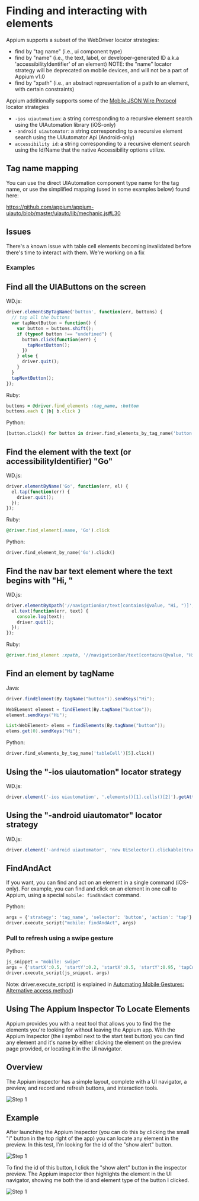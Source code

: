 # Finding and interacting with elements

Appium supports a subset of the WebDriver locator strategies:

* find by "tag name" (i.e., ui component type)
* find by "name" (i.e., the text, label, or developer-generated ID a.k.a
'accessibilityIdentifier' of an element)
  NOTE: the "name" locator strategy will be deprecated on mobile devices,
  and will not be a part of Appium v1.0
* find by "xpath" (i.e., an abstract representation of a path to an element,
with certain constraints)

Appium additionally supports some of the [Mobile JSON Wire Protocol](https://code.google.com/p/selenium/source/browse/spec-draft.md?repo=mobile) locator strategies

* `-ios uiautomation`: a string corresponding to a recursive element search
using the UIAutomation library (iOS-only)
* `-android uiautomator`: a string corresponding to a recursive element
search using the UiAutomator Api (Android-only)
* `accessibility id`: a string corresponding to a recursive element search
using the Id/Name that the native Accessibility options utilize.

## Tag name mapping

You can use the direct UIAutomation component type name for the tag name,
or use the simplified mapping (used in some examples below) found here:

https://github.com/appium/appium-uiauto/blob/master/uiauto/lib/mechanic.js#L30

## Issues

There's a known issue with table cell elements becoming invalidated before
there's time to interact with them. We're working on a fix

### Examples

## Find all the UIAButtons on the screen

WD.js:

```js
driver.elementsByTagName('button', function(err, buttons) {
  // tap all the buttons
  var tapNextButton = function() {
    var button = buttons.shift();
    if (typeof button !== "undefined") {
      button.click(function(err) {
        tapNextButton();
      })
    } else {
      driver.quit();
    }
  }
  tapNextButton();
});
```

Ruby:

```ruby
buttons = @driver.find_elements :tag_name, :button
buttons.each { |b| b.click }
```

Python:

```python
[button.click() for button in driver.find_elements_by_tag_name('button')]
```

## Find the element with the text (or accessibilityIdentifier) "Go"

WD.js:

```js
driver.elementByName('Go', function(err, el) {
  el.tap(function(err) {
    driver.quit();
  });
});
```

Ruby:

```ruby
@driver.find_element(:name, 'Go').click
```

Python:

```python
driver.find_element_by_name('Go').click()
```

## Find the nav bar text element where the text begins with "Hi, "

WD.js:

```js
driver.elementByXpath('//navigationBar/text[contains(@value, "Hi, ")]', function(err, el) {
  el.text(function(err, text) {
    console.log(text);
    driver.quit();
  });
});
```

Ruby:

```ruby
@driver.find_element :xpath, '//navigationBar/text[contains(@value, "Hi, ")]'
```

## Find an element by tagName

Java:

```java
driver.findElement(By.tagName("button")).sendKeys("Hi");

WebELement element = findElement(By.tagName("button"));
element.sendKeys("Hi");

List<WebElement> elems = findElements(By.tagName("button"));
elems.get(0).sendKeys("Hi");
```

Python:

```python
driver.find_elements_by_tag_name('tableCell')[5].click()
```

## Using the "-ios uiautomation" locator strategy

WD.js:

```js
driver.element('-ios uiautomation', '.elements()[1].cells()[2]').getAttribute('name');
```

## Using the "-android uiautomator" locator strategy

WD.js:

```js
driver.element('-android uiautomator', 'new UiSelector().clickable(true)').getAttribute('name');
```

## FindAndAct

If you want, you can find and act on an element in a single command (iOS-only).
For example, you can find and click on an element in one call to Appium,
using a special `mobile: findAndAct` command.

Python:

```python
args = {'strategy': 'tag_name', 'selector': 'button', 'action': 'tap'}
driver.execute_script("mobile: findAndAct", args)
```

### Pull to refresh using a swipe gesture

Python:

```python
js_snippet = "mobile: swipe"
args = {'startX':0.5, 'startY':0.2, 'startX':0.5, 'startY':0.95, 'tapCount':1, 'duration':10}
driver.execute_script(js_snippet, args)
```

Note: driver.execute_script() is explained in [Automating Mobile Gestures: Alternative access method](https://github.com/appium/appium/wiki/Automating-mobile-gestures))

## Using The Appium Inspector To Locate Elements

Appium provides you with a neat tool that allows you to find the the elements
you're looking for without leaving the Appium app. With the Appium Inspector
(the i symbol next to the start test button) you can find any element and
it's name by either clicking the element on the preview page provided,
or locating it in the UI navigator.

## Overview

The Appium inspector has a simple layout, complete with a UI navigator,
a preview, and record and refresh buttons, and interaction tools.

![Step 1](https://raw.github.com/appium/appium/master/assets/InspectorImages/Overview.png)

## Example

After launching the Appium Inspector (you can do this by clicking the small
"i" button in the top right of the app) you can locate any element in the
preview. In this test, I'm looking for the id of the "show alert" button.

![Step 1](https://raw.github.com/appium/appium/master/assets/InspectorImages/Step1.png)

To find the id of this button, I click the "show alert" button in the
inspector preview. The Appium inspector then highlights the element in the UI
navigator, showing me both the id and element type of the button I clicked.

![Step 1](https://raw.github.com/appium/appium/master/assets/InspectorImages/Step2.png)